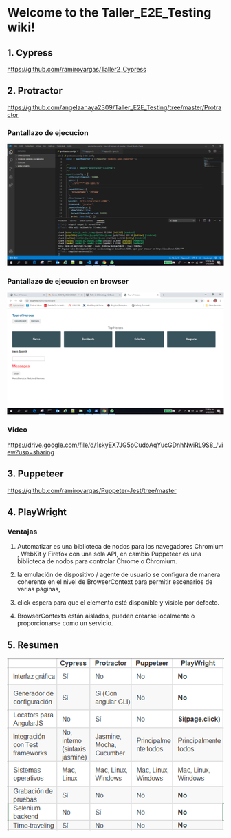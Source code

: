 # Welcome to the Taller_E2E_Testing wiki!


## 1. Cypress
https://github.com/ramirovargas/Taller2_Cypress

## 2. Protractor
https://github.com/angelaanaya2309/Taller_E2E_Testing/tree/master/Protractor

### Pantallazo de ejecucion 
![](https://github.com/angelaanaya2309/Taller_E2E_Testing/blob/master/capturas/Captura-localhost.PNG)

### Pantallazo de ejecucion en browser
![](https://github.com/angelaanaya2309/Taller_E2E_Testing/blob/master/capturas/Captura-localhost2.PNG)

### Video
https://drive.google.com/file/d/1skyEX7JG5pCudoAqYucGDnhNwiRL9S8_/view?usp=sharing


## 3. Puppeteer

https://github.com/ramirovargas/Puppeter-Jest/tree/master

## 4. PlayWright

### Ventajas
1. Automatizar es una biblioteca de nodos para los navegadores Chromium , WebKit y Firefox con una sola API, en cambio Puppeteer es una biblioteca de nodos para controlar Chrome o Chromium.

2. la emulación de dispositivo / agente de usuario se configura de manera coherente en el nivel de BrowserContext para permitir escenarios de varias páginas,

3. click espera para que el elemento esté disponible y visible por defecto.

4. BrowserContexts están aislados, pueden crearse localmente o proporcionarse como un servicio.


## 5. Resumen

![](https://github.com/angelaanaya2309/Taller_E2E_Testing/blob/master/capturas/Captura-resumen.PNG)
